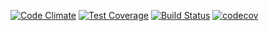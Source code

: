 [![Code
Climate](https://codeclimate.com/github/pendletons/final_furlong_api/badges/gpa.svg)](https://codeclimate.com/github/pendletons/final_furlong_api)
[![Test
Coverage](https://codeclimate.com/github/pendletons/final_furlong_api/badges/coverage.svg)](https://codeclimate.com/github/pendletons/final_furlong_api/coverage)
[![Build
Status](https://semaphoreci.com/api/v1/spendleton/final_furlong_api/branches/devise/badge.svg)](https://semaphoreci.com/spendleton/final_furlong_api) 
[![codecov](https://codecov.io/gh/pendletons/final_furlong_api/branch/master/graph/badge.svg)](https://codecov.io/gh/pendletons/final_furlong_api)
